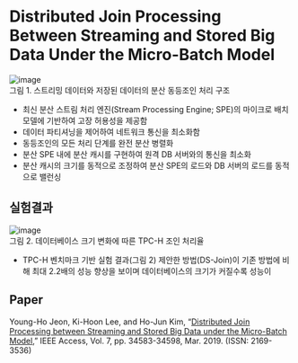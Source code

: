# Distributed Join Processing Between Streaming and Stored Big Data Under the Micro-Batch Model
![image](https://user-images.githubusercontent.com/50433145/173737741-6b628052-44e6-4933-84d1-a25db5839355.png)<br>
그림 1. 스트리밍 데이터와 저장된 데이터의 분산 동등조인 처리 구조

* 최신 분산 스트림 처리 엔진(Stream Processing Engine; SPE)의 마이크로 배치 모델에 기반하여 고장 허용성을 제공함
* 데이터 파티셔닝을 제어하여 네트워크 통신을 최소화함
* 동등조인의 모든 처리 단계를 완전 분산 병렬화
* 분산 SPE 내에 분산 캐시를 구현하여 원격 DB 서버와의 통신을 최소화
* 분산 캐시의 크기를 동적으로 조정하여 분산 SPE의 로드와 DB 서버의 로드를 동적으로 밸런싱

## 실험결과
![image](https://user-images.githubusercontent.com/50433145/173738337-81f0bdd4-aacf-4948-8147-5a3340612e2c.png)<br>
그림 2. 데이터베이스 크기 변화에 따른 TPC-H 조인 처리율
* TPC-H 벤치마크 기반 실험 결과(그림 2) 제안한 방법(DS-Join)이 기존 방법에 비해 최대 2.2배의 성능 향상을 보이며 데이터베이스의 크기가 커질수록 성능이 

## Paper
Young-Ho Jeon, Ki-Hoon Lee, and Ho-Jun Kim, “[Distributed Join Processing between Streaming and Stored Big Data under the Micro-Batch Model](https://ieeexplore.ieee.org/document/8666990),” IEEE Access, Vol. 7, pp. 34583-34598, Mar. 2019. (ISSN: 2169-3536)

